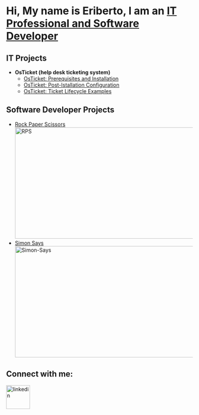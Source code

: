 <h1>Hi, My name is Eriberto, I am an <a href='https://www.linkedin.com/in/eriberto-perez-b33b41269/'>IT Professional and Software Developer</a></h1>

<h2>IT Projects</h2>

 * <b>OsTicket (help desk ticketing system)</b>
    * [OsTicket: Prerequisites and Installation](https://github.com/EribertoPerez/OsTicket/blob/main/osticket-prereqs.md)
    * [OsTicket: Post-Istallation Configuration](https://github.com/EribertoPerez/OsTicket/blob/main/post-installation.md)
    * [OsTicket: Ticket Lifecycle Examples](https://github.com/EribertoPerez/OsTicket/blob/main/ticket-lifecycle.md)
<!---  
 * <b>Microsoft Azure</b>
   * [Configuring On-premises Active Directory within Azure VMs]()
   * [Network Security Groups (NSGs) and Inspecting Network Protocols]()
   -->

<h2>Software Developer Projects</h2>

* [Rock Paper Scissors](https://eribertoperez.github.io/RPS/)
  <br />
  <img width="500" height="300" src="https://github.com/EribertoPerez/EribertoPerez/assets/34051119/5bc63656-7086-4029-9b29-b3d72180e89e" alt="RPS"/>
* [Simon Says](https://eribertoperez.github.io/Simon-Says/)
  <br />
  <img width="500" height="300" src="https://github.com/EribertoPerez/EribertoPerez/assets/34051119/2054c6fc-8644-45d6-a6bc-a9b6a524f7b3" alt="Simon-Says"/>
<!---
* <b>Etch-a-Sketch</b> -->

<h2>Connect with me:</h2>
<a href='https://www.linkedin.com/in/eriberto-perez-b33b41269/'><img width="64" height="64" src="https://img.icons8.com/nolan/64/linkedin.png" alt="linkedin"/></a>
